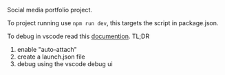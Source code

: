 Social media portfolio project. 

To project running use `npm run dev`, this targets the script in package.json.

To debug in vscode read this [documention](https://www.freecodecamp.org/news/5-react-projects-you-need-in-your-portfolio/). 
TL;DR
1. enable "auto-attach"
2. create a launch.json file 
3. debug using the vscode debug ui 
